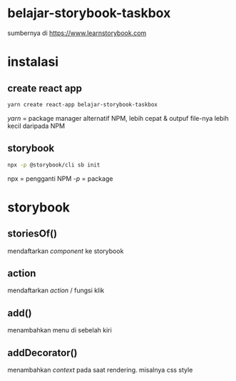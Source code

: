 # belajar-storybook-taskbox

sumbernya di https://www.learnstorybook.com

# instalasi

## create react app

```bash
yarn create react-app belajar-storybook-taskbox
```

_yarn_ = package manager alternatif NPM, lebih cepat & outpuf file-nya lebih kecil daripada NPM

## storybook

```bash
npx -p @storybook/cli sb init
```

npx = pengganti NPM
_-p_ = package

# storybook

## storiesOf()

mendaftarkan _component_ ke storybook

## action

mendaftarkan _action_ / fungsi klik

## add()

menambahkan menu di sebelah kiri

## addDecorator()

menambahkan _context_ pada saat rendering. misalnya css style
